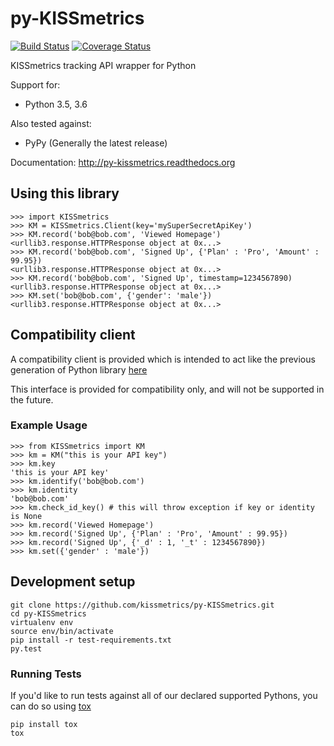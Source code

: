 py-KISSmetrics
==============

[![Build Status](https://travis-ci.org/kissmetrics/py-KISSmetrics.png?branch=master)](https://travis-ci.org/kissmetrics/py-KISSmetrics)
[![Coverage Status](https://coveralls.io/repos/kissmetrics/py-KISSmetrics/badge.png)](https://coveralls.io/r/kissmetrics/py-KISSmetrics)

KISSmetrics tracking API wrapper for Python

Support for:
  - Python 3.5, 3.6

Also tested against:
  - PyPy (Generally the latest release)

Documentation: http://py-kissmetrics.readthedocs.org

## Using this library

```
>>> import KISSmetrics
>>> KM = KISSmetrics.Client(key='mySuperSecretApiKey')
>>> KM.record('bob@bob.com', 'Viewed Homepage')
<urllib3.response.HTTPResponse object at 0x...>
>>> KM.record('bob@bob.com', 'Signed Up', {'Plan' : 'Pro', 'Amount' : 99.95})
<urllib3.response.HTTPResponse object at 0x...>
>>> KM.record('bob@bob.com', 'Signed Up', timestamp=1234567890)
<urllib3.response.HTTPResponse object at 0x...>
>>> KM.set('bob@bob.com', {'gender': 'male'})
<urllib3.response.HTTPResponse object at 0x...>

```

## Compatibility client

A compatibility client is provided which is intended to act like the previous generation of Python library [here](https://github.com/kissmetrics/KISSmetrics/blob/master/KISSmetrics/__init__.py)

This interface is provided for compatibility only, and will not be supported in the future.

### Example Usage

```
>>> from KISSmetrics import KM
>>> km = KM("this is your API key")
>>> km.key
'this is your API key'
>>> km.identify('bob@bob.com')
>>> km.identity
'bob@bob.com'
>>> km.check_id_key() # this will throw exception if key or identity is None
>>> km.record('Viewed Homepage')
>>> km.record('Signed Up', {'Plan' : 'Pro', 'Amount' : 99.95})
>>> km.record('Signed Up', {'_d' : 1, '_t' : 1234567890})
>>> km.set({'gender' : 'male'})

```

## Development setup

```
git clone https://github.com/kissmetrics/py-KISSmetrics.git
cd py-KISSmetrics
virtualenv env
source env/bin/activate
pip install -r test-requirements.txt
py.test
```

### Running Tests

If you'd like to run tests against all of our declared supported Pythons, you can do so using [tox](http://tox.readthedocs.org/en/latest/)

```
pip install tox
tox
```
